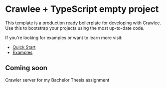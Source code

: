 # Crawlee + TypeScript empty project

This template is a production ready boilerplate for developing with Crawlee. Use this to bootstrap your projects using the most up-to-date code.

If you're looking for examples or want to learn more visit:

- [Quick Start](https://crawlee.dev/docs/quick-start)
- [Examples](https://crawlee.dev/docs/examples)

## Coming soon

Crawler server for my Bachelor Thesis assignment
